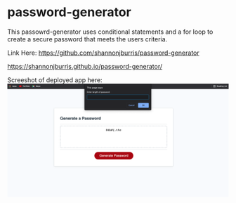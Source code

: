 # password-generator

This passowrd-generator uses conditional statements and a for loop to create a secure password that meets the users criteria. 

Link Here: https://github.com/shannonjburris/password-generator

https://shannonjburris.github.io/password-generator/

Screeshot of deployed app here: 
![screeshot of deployed app](https://raw.githubusercontent.com/shannonjburris/password-generator/main/Assets/images/Screen%20Shot%202021-06-24%20at%209.37.11%20PM.png)